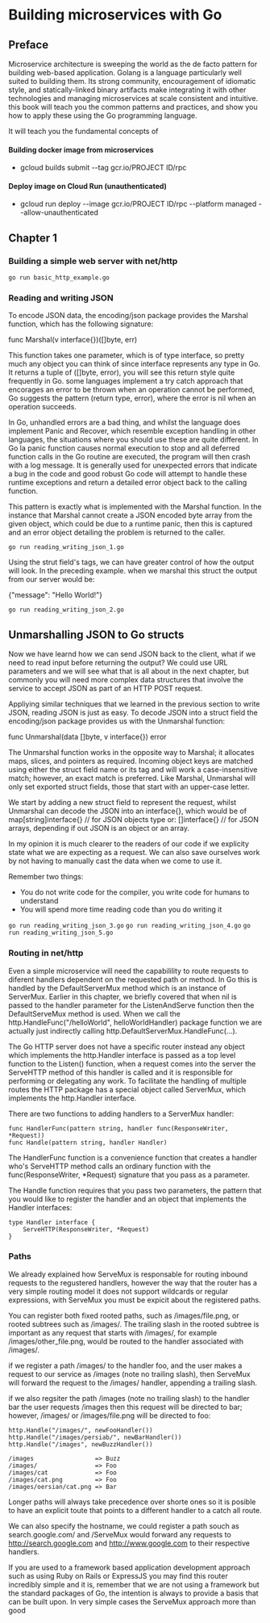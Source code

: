 # Building microservices with Go


## Preface

Microservice architecture is sweeping the world as the de facto pattern for building web-based application. Golang is a language particularly well suited to building them. Its strong community, encouragement of idiomatic style, and statically-linked binary artifacts make integrating it with other technologies and managing microservices at scale consistent and intuitive. this book will teach you the common patterns and practices, and show you how to apply these using the Go programming language.

It will teach you the fundamental concepts of 


#### Building docker image from microservices
- gcloud builds submit --tag gcr.io/PROJECT ID/rpc

#### Deploy image on Cloud Run (unauthenticated)
- gcloud run deploy --image gcr.io/PROJECT ID/rpc --platform managed --allow-unauthenticated

## Chapter 1

### Building a simple web server with net/http

`go run basic_http_example.go`

### Reading and writing JSON

To encode JSON data, the encoding/json package provides the Marshal function, which has the following signature:

func Marshal(v interface{})([]byte, err)

This function takes one parameter, which is of type interface, so pretty much any object you can think of since interface represents any type in Go. It returns a tuple of ([]byte, error), you will see this return style quite frequently in Go. some languages implement a try catch approach that encorages an error to be thrown when an operation cannot be performed, Go suggests the pattern (return type, error), where the error is nil when an operation succeeds.

In Go, unhandled errors are a bad thing, and whilst the language does implement Panic and Recover, which resemble exception handling in other languages, the situations where you should use these are quite different.
In Go la panic function causes normal execution to stop and all deferred function calls in the Go routine are executed, the program will then crash with a log message. It is generally used for unexpected errors that indicate a bug in the code and good robust Go code will attempt to handle these runtime exceptions and return a detailed error object back to the calling function.

This pattern is exactly what is implemented with the Marshal function. In the instance that Marshal cannot create a JSON encoded byte array from the given object, which could be due to a runtime panic, then this is captured and an error object detailing the problem is returned to the caller.


`go run reading_writing_json_1.go`

Using the strut field's tags, we can have greater control of how the output will look. In the preceding example. when we marshal this struct the output from our server would be:

{"message": "Hello World!"}

`go run reading_writing_json_2.go`


## Unmarshalling JSON to Go structs

Now we have learnd how we can send JSON back to the client, what if we need to read input before returning the output? We could use URL parameters and we will see what that is all about in the next chapter, but commonly you will need more complex data structures that involve the service to accept JSON as part of an HTTP POST request.

Appliying similar techniques that we learned in the previous section to write JSON, reading JSON is just as easy. To decode JSON into a struct field the encoding/json package provides us with the Unmarshal function:

func Unmarshal(data []byte, v interface{}) error

The Unmarshal function works in the opposite way to Marshal; it allocates maps, slices, and pointers as required. Incoming object keys are matched using either the struct field name or its tag and will work a case-insensitive match; however, an exact match is preferred. Like Marshal, Unmarshal will only set exported struct fields, those that start with an upper-case letter.

We start by adding a new struct field to represent the request, whilst Unmarshal can decode the JSON into an interface{}, which would be of map[string]interface{} // for JSON objects type or: []interface{} // for JSON arrays, depending if out JSON is an object or an array.

In my opinion it is much clearer to the readers of our code if we explicity state what we are expecting as a request. We can also save ourselves work by not having to manually cast the data when we come to use it.

Remember two things:

* You do not write code for the compiler, you write code for humans to understand
* You will spend more time reading code than you do writing it

`go run reading_writing_json_3.go`
`go run reading_writing_json_4.go`
`go run reading_writing_json_5.go`


### Routing in net/http

Even a simple microservice will need the capabilility to route requests to diferent handlers dependent on the requested path or method. In Go this is handled by the DefaultServerMux method which is an instance of ServerMux. Earlier in this chapter, we briefly covered that when nil is passed to the handler parameter for the ListenAndServe function then the DefaultServeMux method is used. When we call the http.HandleFunc("/helloWorld", helloWorldHandler) package function we are actually just indirectly calling http.DefaultServerMux.HandleFunc(...).

The Go HTTP server does not have a specific router instead any object which implements the http.Handler interface is passed as a top level function to the Listen() function, when a request comes into the server the ServeHTTP method of this handler is called and it is responsible for performing or delegating any work. To facilitate the handling of multiple routes the HTTP package has a special object called ServerMux, which implements the http.Handler interface.

There are two functions to adding handlers to a ServerMux handler:

    func HandlerFunc(pattern string, handler func(ResponseWriter, *Request))
    func Handle(pattern string, handler Handler)

The HandlerFunc function is a convenience function that creates a handler who's ServeHTTP method calls an ordinary function with the func(ResponseWriter, *Request) signature that you pass as a parameter.

The Handle function requires that you pass two parameters, the pattern that you would like to register the handler and an object that implements the Handler interfaces:

    type Handler interface {
        ServeHTTP(ResponseWriter, *Request)
    }


### Paths

We already explained how ServeMux is responsable for routing inbound requests to the regustered handlers, however the way that the router has a very simple routing model it does not support wildcards or regular expressions, with ServeMux you must be expicit about the registered paths.

You can register both fixed rooted paths, such as /images/file.png, or rooted subtrees such as /images/. The trailing slash in the rooted subtree is important as any request that starts with /images/, for example /images/other_file.png, would be routed to the handler associated with /images/.

if we register a path /images/ to the handler foo, and the user makes a request to our service as /images (note no trailing slash), then ServeMux will forward the request to the /images/ handler, appending a trailing slash.

if we also regsiter the path /images (note no trailing slash) to the handler bar the user requests /images then this request will be directed to bar; however, /images/ or /images/file.png will be directed to foo:

    http.Handle("/images/", newFooHandler())
    http.Handle("/images/persiab/", newBarHandler())
    http.Handle("/images", newBuzzHandler())

    /images                 => Buzz
    /images/                => Foo
    /images/cat             => Foo
    /images/cat.png         => Foo
    /images/oersian/cat.png => Bar

Longer paths will always take precedence over shorte ones so it is posible to have an explicit toute that points to a different handler to a catch all route.

We can also specify the hostname, we could register a path souch as search.google.com/ and /ServeMux would forward any requests to http://search.google.com and http://www.google.com to their respective handlers.

If you are used to a framework based application development approach such as using Ruby on Rails or ExpressJS you may find this router incredibly simple and it is, remember that we are not using a framework but the standard packages of Go, the intention is always to provide a basis that can be built upon. In very simple cases the ServeMux approach more than good